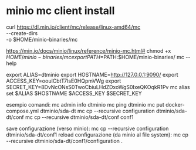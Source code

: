 # minio mc client install
curl https://dl.min.io/client/mc/release/linux-amd64/mc \
  --create-dirs \
  -o $HOME/minio-binaries/mc

https://min.io/docs/minio/linux/reference/minio-mc.html#
chmod +x $HOME/minio-binaries/mc
export PATH=$PATH:$HOME/minio-binaries/
mc --help

export ALIAS=dtminio
export HOSTNAME=http://127.0.0.1:9090/
export ACCESS_KEY=oouICbtT7IsE0HQpmVWg
export SECRET_KEY=8DvNcONsS0TwoCbiuLHdZDxoWgS0IxeQKOqkR1Pv
mc alias set $ALIAS $HOSTNAME $ACCESS_KEY $SECRET_KEY

esempio comandi:
mc admin info dtminio
mc ping dtminio
mc put docker-compose.yml dtminio/sda-dt
mc cp --recursive configuration dtminio/sda-dt/conf
mc cp --recursive dtminio/sda-dt/conf conf1

save configurazione (verso minio):
mc cp --recursive configuration dtminio/sda-dt/conf1
reload configurazione (da minio al file system):
mc cp --recursive dtminio/sda-dt/conf1/configuration .
